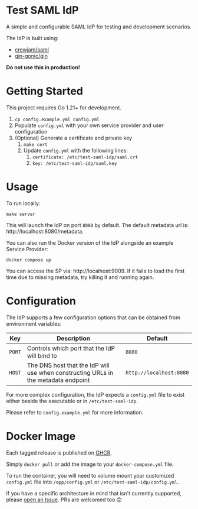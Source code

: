 Test SAML IdP
=============

A simple and configurable SAML IdP for testing and development scenarios.

The IdP is built using:

- [crewjam/saml](https://github.com/crewjam/saml)
- [gin-gonic/gin](https://github.com/gin-gonic/gin)

**Do not use this in production!**

# Getting Started

This project requires Go 1.21+ for development.

1. `cp config.example.yml config.yml`
2. Populate `config.yml` with your own service provider and user configuration
3. (Optional) Generate a certificate and private key
   1. `make cert`
   2. Update `config.yml` with the following lines:
      1. `certificate: /etc/test-saml-idp/saml.crt`
      2. `key: /etc/test-saml-idp/saml.key`

# Usage

To run locally:

```shell
make server
```

This will launch the IdP on port `8080` by default.
The default metadata url is: http://localhost:8080/metadata.

You can also run the Docker version of the IdP alongside an example Service Provider:

```shell
docker compose up
```

You can access the SP via: http://localhost:9009.
If it fails to load the first time due to missing metadata, try killing it and running again.

# Configuration

The IdP supports a few configuration options that can be obtained from environment variables:

| Key    | Description                                                                        | Default                 |
|--------|------------------------------------------------------------------------------------|-------------------------|
| `PORT` | Controls which port that the IdP will bind to                                      | `8080`                  |
| `HOST` | The DNS host that the IdP will use when constructing URLs in the metadata endpoint | `http://localhost:8080` |

For more complex configuration, the IdP expects a `config.yml` file to exist either beside the executable or in `/etc/test-saml-idp`.

Please refer to `config.example.yml` for more information.

# Docker Image

Each tagged release is published on [GHCR](https://github.com/derekmckinnon/test-saml-idp/pkgs/container/test-saml-idp).

Simply `docker pull` or add the image to your `docker-compose.yml` file.

To run the container, you will need to volume mount your customized `config.yml` file into `/app/config.yml` or `/etc/test-saml-idp/config.yml`.

If you have a specific architecture in mind that isn't currently supported, please
[open an Issue](https://github.com/derekmckinnon/test-saml-idp/issues/new). PRs are welcomed too :upside_down_face:
